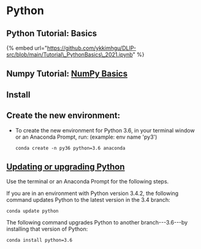 # Python

## Python Tutorial: Basics

{% embed url="https://github.com/ykkimhgu/DLIP-src/blob/main/Tutorial\_PythonBasics\_2021.ipynb" %}

## Numpy Tutorial: [NumPy Basics](../dl-library-tools/numpy.md#tutorial-numpy-basics)

## Install



## Create the new environment:

* To create the new environment for Python 3.6, in your terminal window or an Anaconda Prompt, run: \(example: env name 'py3'\)

  ```text
  conda create -n py36 python=3.6 anaconda
  ```

## [Updating or upgrading Python](https://docs.conda.io/projects/conda/en/latest/user-guide/tasks/manage-python.html#id4)

Use the terminal or an Anaconda Prompt for the following steps.

If you are in an environment with Python version 3.4.2, the following command updates Python to the latest version in the 3.4 branch:

```text
conda update python
```

The following command upgrades Python to another branch---3.6---by installing that version of Python:

```text
conda install python=3.6
```


